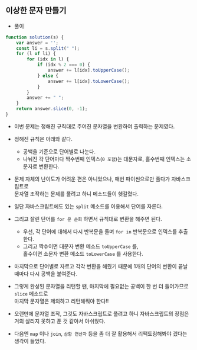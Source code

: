 ## 이상한 문자 만들기     
- 풀이    

```javascript     
function solution(s) {
    var answer = '';
    const li = s.split(" ");
    for (l of li) {
        for (idx in l) {
            if (idx % 2 === 0) {
                answer += l[idx].toUpperCase();
            } else {
                answer += l[idx].toLowerCase();
            }
        }
        answer += " ";
    }
    return answer.slice(0, -1);
}
```       

- 이번 문제는 정해진 규칙대로 주어진 문자열을 변환하여 출력하는 문제였다.    
- 정해진 규칙은 아래와 같다.    
  - 공백을 기준으로 단어별로 나눈다.    
  - 나눠진 각 단어마다 짝수번째 인덱스(`0 포함`)는 대문자로, 홀수번째 인덱스는 소문자로 변환한다.     

- 문제 자체의 난이도가 어려운 편은 아니었으나, 매번 파이썬으로만 풀다가 자바스크립트로     
  문자열 조작하는 문제를 풀려고 하니 메소드들이 헷갈렸다.     
  
- 일단 자바스크립트에도 있는 `split` 메소드를 이용해서 단어를 자른다.     
- 그리고 잘린 단어를 `for 문 순회` 하면서 규칙대로 변환을 해주면 된다.    
  - 우선, 각 단어에 대해서 다시 반복문을 돌며 `for in` 반복문으로 인덱스를 추출한다.     
  - 그리고 짝수이면 대문자 변환 메소드 `toUpperCase` 를,      
    홀수이면 소문자 변환 메소드 `toLowerCase` 를 사용한다.      
    
- 마지막으로 단어별로 자르고 각각 변환을 해줬기 때문에 1개의 단어의 변환이 끝날때마다 다시 공백을 붙여준다.        
- 그렇게 완성된 문자열을 리턴할 땐, 마지막에 필요없는 공백이 한 번 더 들어가므로 `slice` 메소드로     
  마지막 문자열은 제외하고 리턴해줘야 한다!!   
  
- 오랜만에 문자열 조작, 그것도 자바스크립트로 풀려고 하니 자바스크립트의 장점은 거의 살리지 못하고 푼 것 같아서 아쉬웠다.     
- 다음엔 `map` 이나 `join`, `삼항 연산자` 등을 좀 더 잘 활용해서 리팩토링해봐야 겠다는 생각이 들었다.    

